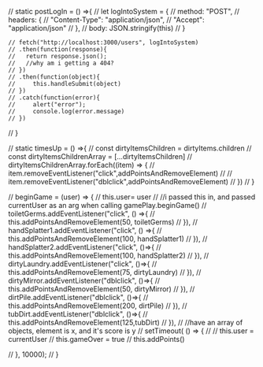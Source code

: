 //   static postLogIn = () =>{
    // let logIntoSystem =  {
    //     method: "POST",
    //     headers: {
    //       "Content-Type": "application/json",
    //       "Accept": "application/json"
    //     },
    //     body: JSON.stringify(this)
    //   }

    // fetch("http://localhost:3000/users", logIntoSystem)
    // .then(function(response){
    //   return response.json();
    //   //why am i getting a 404?
    // })
    // .then(function(object){
    //     this.handleSubmit(object)
    // })
    // .catch(function(error){
    //     alert("error");
    //     console.log(error.message)
    // })
//   }


//   static timesUp = () =>{
//     const dirtyItemsChildren = dirtyItems.children
//     const dirtyItemsChildrenArray = [...dirtyItemsChildren]
//     dirtyItemsChildrenArray.forEach((item) => {
//         item.removeEventListener("click",addPointsAndRemoveElement)
//         // item.removeEventListener("dblclick",addPointsAndRemoveElement)
//     })
//   }


// beginGame = (user) => {
  //   this.user= user
  //   //i passed this in, and passed currentUser as an arg when calling gamePlay.beginGame()
  //   toiletGerms.addEventListener("click", () =>{
  //     this.addPointsAndRemoveElement(50, toiletGerms)
  //   }),
  //   handSplatter1.addEventListener("click", () =>{
  //     this.addPointsAndRemoveElement(100, handSplatter1)
  //   }),
  //   handSplatter2.addEventListener("click", ()=>{
  //    this.addPointsAndRemoveElement(100, handSplatter2)
  //   }), 
  //   dirtyLaundry.addEventListener("click", ()=>{
  //     this.addPointsAndRemoveElement(75, dirtyLaundry)
  //   }), 
  //   dirtyMirror.addEventListener("dblclick", ()=>{
  //     this.addPointsAndRemoveElement(50, dirtyMirror)
  //   }),
  //   dirtPile.addEventListener("dblclick", ()=>{
  //     this.addPointsAndRemoveElement(200, dirtPile)
  //   }),
  //   tubDirt.addEventListener("dblclick", ()=>{
  //     this.addPointsAndRemoveElement(125,tubDirt)
  //   }),
  //       //have an array of objects, element is x, and it's score is y
  //   setTimeout( () => { 
  //     // this.user = currentUser
  //     this.gameOver = true
  //     this.addPoints()
   
  //   }, 10000);
  // }
